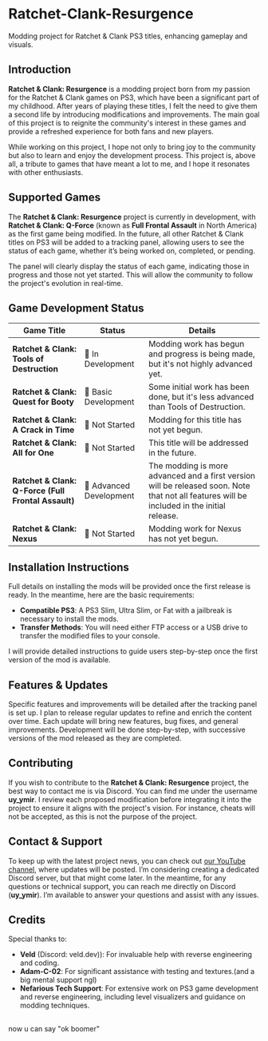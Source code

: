 # Ratchet-Clank-Resurgence
Modding project for Ratchet &amp; Clank PS3 titles, enhancing gameplay and visuals.

## Introduction

**Ratchet & Clank: Resurgence** is a modding project born from my passion for the Ratchet & Clank games on PS3, which have been a significant part of my childhood. After years of playing these titles, I felt the need to give them a second life by introducing modifications and improvements. The main goal of this project is to reignite the community's interest in these games and provide a refreshed experience for both fans and new players.

While working on this project, I hope not only to bring joy to the community but also to learn and enjoy the development process. This project is, above all, a tribute to games that have meant a lot to me, and I hope it resonates with other enthusiasts.

## Supported Games

The **Ratchet & Clank: Resurgence** project is currently in development, with **Ratchet & Clank: Q-Force** (known as **Full Frontal Assault** in North America) as the first game being modified. In the future, all other Ratchet & Clank titles on PS3 will be added to a tracking panel, allowing users to see the status of each game, whether it’s being worked on, completed, or pending.

The panel will clearly display the status of each game, indicating those in progress and those not yet started. This will allow the community to follow the project's evolution in real-time.

## Game Development Status

| **Game Title**                                 | **Status**               | **Details**                                                                 |
|-----------------------------------------------|--------------------------|-----------------------------------------------------------------------------|
| **Ratchet & Clank: Tools of Destruction**    | 🚧 In Development         | Modding work has begun and progress is being made, but it's not highly advanced yet. |
| **Ratchet & Clank: Quest for Booty**          | 🔨 Basic Development     | Some initial work has been done, but it's less advanced than Tools of Destruction. |
| **Ratchet & Clank: A Crack in Time**          | 🛑 Not Started           | Modding for this title has not yet begun.                                   |
| **Ratchet & Clank: All for One**              | 🛑 Not Started           | This title will be addressed in the future.                                 |
| **Ratchet & Clank: Q-Force (Full Frontal Assault)** | 🚀 Advanced Development  | The modding is more advanced and a first version will be released soon. Note that not all features will be included in the initial release. |
| **Ratchet & Clank: Nexus**                    | 🛑 Not Started           | Modding work for Nexus has not yet begun.                                   |


## Installation Instructions

Full details on installing the mods will be provided once the first release is ready. In the meantime, here are the basic requirements:

- **Compatible PS3**: A PS3 Slim, Ultra Slim, or Fat with a jailbreak is necessary to install the mods.
- **Transfer Methods**: You will need either FTP access or a USB drive to transfer the modified files to your console.

I will provide detailed instructions to guide users step-by-step once the first version of the mod is available.

## Features & Updates

Specific features and improvements will be detailed after the tracking panel is set up. I plan to release regular updates to refine and enrich the content over time. Each update will bring new features, bug fixes, and general improvements. Development will be done step-by-step, with successive versions of the mod released as they are completed.

## Contributing

If you wish to contribute to the **Ratchet & Clank: Resurgence** project, the best way to contact me is via Discord. You can find me under the username **uy_ymir**. I review each proposed modification before integrating it into the project to ensure it aligns with the project's vision. For instance, cheats will not be accepted, as this is not the purpose of the project.


## Contact & Support

To keep up with the latest project news, you can check out [our YouTube channel](https://www.youtube.com/@RatchetClankResurgenceProj-e9p/featured), where updates will be posted. I’m considering creating a dedicated Discord server, but that might come later. In the meantime, for any questions or technical support, you can reach me directly on Discord (**uy_ymir**). I’m available to answer your questions and assist with any issues.


## Credits

Special thanks to:

- **Veld** (Discord: veld.dev)): For invaluable help with reverse engineering and coding.
- **Adam-C-02**: For significant assistance with testing and textures.(and a big mental support ngl) 
- **Nefarious Tech Support**: For extensive work on PS3 game development and reverse engineering, including level visualizers and guidance on modding techniques.


##
now u can say "ok boomer" 
